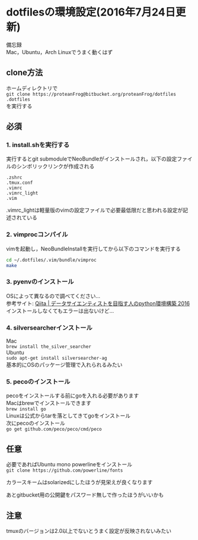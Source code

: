 # dotfilesの環境設定(2016年7月24日更新)

備忘録  
Mac，Ubuntu，Arch Linuxでうまく動くはず

## clone方法  
ホームディレクトリで  
`git clone https://proteanFrog@bitbucket.org/proteanFrog/dotfiles .dotfiles`  
を実行する
## 必須
### 1. install.shを実行する  
実行するとgit submoduleでNeoBundleがインストールされ，以下の設定ファイルのシンボリックリンクが作成される

```
.zshrc  
.tmux.conf  
.vimrc  
.vimrc_light  
.vim  
```  
.vimrc_lightは軽量版のvimの設定ファイルで必要最低限だと思われる設定が記述されている  

### 2. vimprocコンパイル
vimを起動し，NeoBundleInstallを実行してから以下のコマンドを実行する  
```sh
cd ~/.dotfiles/.vim/bundle/vimproc
make
```

### 3. pyenvのインストール
OSによって異なるので調べてください…  
参考サイト: [Qiita | データサイエンティストを目指す人のpython環境構築 2016](http://qiita.com/y__sama/items/5b62d31cb7e6ed50f02c)  
インストールしなくてもエラーは出ないけど…

### 4. silversearcherインストール
Mac  
`brew install the_silver_searcher`  
Ubuntu  
`sudo apt-get install silversearcher-ag`  
基本的にOSのパッケージ管理で入れられるみたい  

### 5. pecoのインストール
pecoをインストールする前にgoを入れる必要があります  
Macはbrewでインストールできます  
`brew install go`  
Linuxは公式からtarを落としてきてgoをインストール  
次にpecoのインストール  
`go get github.com/peco/peco/cmd/peco`  

## 任意
必要であればUbuntu mono powerlineをインストール  
`git clone https://github.com/powerline/fonts`

カラースキームはsolarizedにしたほうが見栄えが良くなります

あとgitbucket用の公開鍵をパスワード無しで作ったほうがいいかも

## 注意
tmuxのバージョンは2.0以上でないとうまく設定が反映されないみたい
